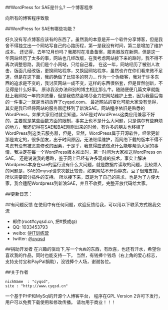  ##WordPress for SAE是什么?
一个博客程序

向所有的博客程序致敬

##WordPress for SAE有哪些功能？

好久没有写点博客应该有的东西了。虽然我的本意是开一个软件分享博客，但是我舍不得独立出一个网站写自己的心路历程，第一是我没有时间，第二是增加了维护成本。
还记得，去年12月份吗？我那时在准备备案，服务器放在新网，但是这一年网站经历了太多的事，网站也几经改版，在我考虑网站接下来的路时，我不得不再次调整思路，我们是个小网站，只给自己看。
在这一年，网站经历了被别人攻击，版面几经改版，更换网站程序，又换回网站程序，虽然也许在你们看来微不足道，但是在这下面，我的确做了比较多的努力…
作为一个伪极客，我对于许多东西的追求是不变的，我讨厌网站一成不变，这样的东西很俗套，但是冒然创新，不见得是什么好事。
原谅我没办法和别的博主相比那么牛。随随便便几篇文章就能赶上我网站一年的浏览量，但是我依然会竭尽全力把网站维护上去，因为我最后悔的一件事之一就是当初放弃了cyqsd.com。
最近网站的变化可能大家没有觉得，其实是我已经将网站的服务器迁移到了新浪SAE，网站程序依旧是熟悉的WordPress，如果大家用过就会知道，SAE是对WordPress这类应用兼容不好的，主要就是某些函数方面的限制，事实上也不是什么大问题，只是偶尔有些麻烦的地方，我还记得在SAE和BAE刚刚出来的时候，有许多的朋友也移植了WordPress到这类云服务器，但是，显然，WordPress属于开源软件，经常更新那是肯定的，很多朋友，出于时间原因，无法继续维护，而网络下载的版本不得不考虑有没有被恶意修改的因素，于是乎，我觉得应该做点什么能够帮助大家的事情，我决定在每一个WordPress版本推出时，第一时间为大家推送WordPress on SAE。
还是说说我的思路，鉴于网上已经有许多现成的技术，事实上解决Wordpress本身在sae的运行没有什么大问题，就是数据库读取的问题，比较烦人的问题是，SAE的mysql请求次数比较贵，如果网站不开伪静态，豆子很难支撑。所以需要部分插件的支持。
所以接下来，既是为了自己的需求，也是为了方便大家，我会适配Wordpress到新浪SAE，并且不收费，完整开放代码给大家。


##更新日志：


##有问题反馈
在使用中有任何问题，欢迎反馈给我，可以用以下联系方式跟我交流

* 邮件(root#cyqsd.cn, 把#换成@)
* QQ: 1033453793
* weibo: [@IT训练营](http://weibo.com/cyqsd)
* twitter: [@cyqsd](http://twitter.com/cyqsd)

##捐助开发者
在兴趣的驱动下,写一个`免费`的东西，有欣喜，也还有汗水，希望你喜欢我的作品，同时也能支持一下。
当然，有钱捧个钱场（右上角的爱心标志，支持支付宝和PayPal捐助），没钱捧个人场，谢谢各位。


##关于作者

    nickName  : "cyqsd",
    site : "http://www.cyqsd.cn"

一个基于PHP和MySql的开源个人博客平台， 程序在GPL Version 2许可下发行，用户可以免费下载使用和修改传播。
请勿用于商业！！！